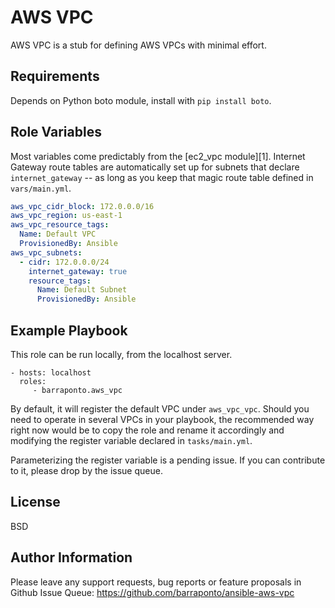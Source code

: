 AWS VPC
=======

AWS VPC is a stub for defining AWS VPCs with minimal effort.

Requirements
------------

Depends on Python boto module, install with `pip install boto`.

Role Variables
--------------

Most variables come predictably from the [ec2_vpc module][1].
Internet Gateway route tables are automatically set up for subnets that
declare `internet_gateway` -- as long as you keep that magic route table
defined in `vars/main.yml`.

```yaml
aws_vpc_cidr_block: 172.0.0.0/16
aws_vpc_region: us-east-1
aws_vpc_resource_tags:
  Name: Default VPC
  ProvisionedBy: Ansible
aws_vpc_subnets:
  - cidr: 172.0.0.0/24
    internet_gateway: true
    resource_tags:
      Name: Default Subnet
      ProvisionedBy: Ansible
```

Example Playbook
----------------

This role can be run locally, from the localhost server.

    - hosts: localhost
      roles:
         - barraponto.aws_vpc

By default, it will register the default VPC under `aws_vpc_vpc`.
Should you need to operate in several VPCs in your playbook, the recommended
way right now would be to copy the role and rename it accordingly and
modifying the register variable declared in `tasks/main.yml`.

Parameterizing the register variable is a pending issue.
If you can contribute to it, please drop by the issue queue.

License
-------

BSD

Author Information
------------------

Please leave any support requests, bug reports or feature proposals in
Github Issue Queue: https://github.com/barraponto/ansible-aws-vpc
